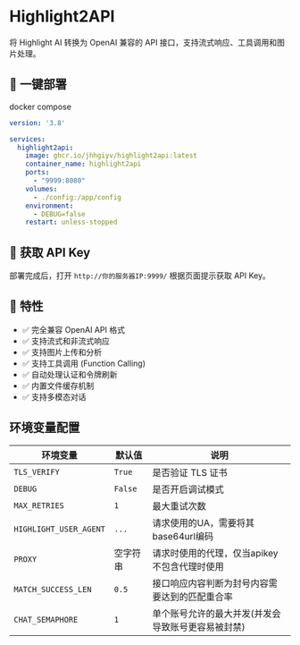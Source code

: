 # Highlight2API

将 Highlight AI 转换为 OpenAI 兼容的 API 接口，支持流式响应、工具调用和图片处理。

## 🚀 一键部署

docker compose

```yaml
version: '3.8'

services:
  highlight2api:
    image: ghcr.io/jhhgiyv/highlight2api:latest
    container_name: highlight2api
    ports:
      - "9999:8080"
    volumes:
      - ./config:/app/config
    environment:
      - DEBUG=false
    restart: unless-stopped
```

## 📝 获取 API Key

部署完成后，打开 `http://你的服务器IP:9999/` 根据页面提示获取 API Key。

## 🎯 特性

- ✅ 完全兼容 OpenAI API 格式
- ✅ 支持流式和非流式响应
- ✅ 支持图片上传和分析
- ✅ 支持工具调用 (Function Calling)
- ✅ 自动处理认证和令牌刷新
- ✅ 内置文件缓存机制
- ✅ 支持多模态对话

## 环境变量配置

| 环境变量                   | 默认值     | 说明                         |
|------------------------|---------|----------------------------|
| `TLS_VERIFY`           | `True`  | 是否验证 TLS 证书                |
| `DEBUG`                | `False` | 是否开启调试模式                   |
| `MAX_RETRIES`          | `1`     | 最大重试次数                     |
| `HIGHLIGHT_USER_AGENT` | `...`   | 请求使用的UA，需要将其base64url编码    |
| `PROXY`                | 空字符串    | 请求时使用的代理，仅当apikey不包含代理时使用  |
| `MATCH_SUCCESS_LEN`    | `0.5`   | 接口响应内容判断为封号内容需要达到的匹配重合率    |
| `CHAT_SEMAPHORE`       | `1`     | 单个账号允许的最大并发(并发会导致账号更容易被封禁) |


